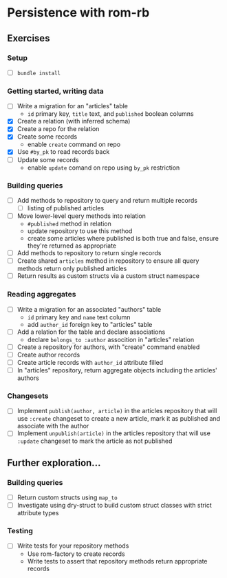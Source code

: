# Persistence with rom-rb

## Exercises

### Setup

- [ ] `bundle install`

### Getting started, writing data

- [ ] Write a migration for an "articles" table
  - `id` primary key, `title` text, and `published` boolean columns
- [x] Create a relation (with inferred schema)
- [x] Create a repo for the relation
- [x] Create some records
  - enable `create` command on repo
- [x] Use `#by_pk` to read records back
- [ ] Update some records
  - enable `update` comand on repo using `by_pk` restriction

### Building queries

- [ ] Add methods to repository to query and return multiple records
  - [ ] listing of published articles
- [ ] Move lower-level query methods into relation
  - `#published` method in relation
  - update repository to use this method
  - create some articles where published is both true and false, ensure they're returned as appropriate
- [ ] Add methods to repository to return single records
- [ ] Create shared `articles` method in repository to ensure all query methods return only published articles
- [ ] Return results as custom structs via a custom struct namespace

### Reading aggregates

- [ ] Write a migration for an associated "authors" table
  - `id` primary key and `name` text column
  - add `author_id` foreign key to "articles" table
- [ ] Add a relation for the table and declare associations
  - declare `belongs_to :author` assocition in "articles" relation
- [ ] Create a repository for authors, with "create" command enabled
- [ ] Create author records
- [ ] Create article records with `author_id` attribute filled
- [ ] In "articles" repository, return aggregate objects including the articles' authors

### Changesets

- [ ] Implement `publish(author, article)` in the articles repository that will use `:create` changeset to create a new article, mark it as published and associate with the author
- [ ] Implement `unpublish(article)` in the articles repository that will use `:update` changeset to mark the article as not published

## Further exploration...

### Building queries

- [ ] Return custom structs using `map_to`
- [ ] Investigate using dry-struct to build custom struct classes with strict attribute types

### Testing

- [ ] Write tests for your repository methods
  - Use rom-factory to create records
  - Write tests to assert that repository methods return appropriate records
